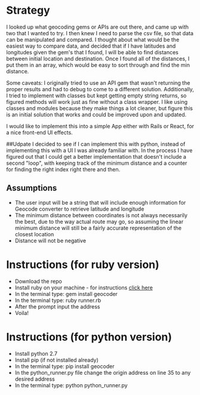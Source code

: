 # Strategy
I looked up what geocoding gems or APIs are out there, and came up with two that I wanted to try. I then knew I need to parse the csv file, so that data can be manipulated and compared. I thought about what would be the easiest way to compare data, and decided that if I have latitudes and longitudes given the gem's that I found, I will be able to find distances between initial location and destination. Once I found all of the distances, I put them in an array, which would be easy to sort through and find the min distance. 

Some caveats: I originally tried to use an API gem that wasn't returning the proper results and had to debug to come to a different solution. Additionally, I tried to implement with classes but kept getting empty string returns, so figured methods will work just as fine without a class wrapper. I like using classes and modules because they make things a lot cleaner, but figure this is an initial solution that works and could be improved upon and updated. 

I would like to implement this into a simple App either with Rails or React, for a nice front-end UI effects. 

##Udpate 
I decided to see if I can implement this with python, instead of implementing this with a UI I was already familiar with. 
In the process I have figured out that I could get a better implementation that doesn't include a second "loop", with keeping track of the minimum distance and a counter for finding the right index right there and then. 

## Assumptions
* The user input will be a string that will include enough information for Geocode converter to retrieve latitude and longitude
* The minimum distance between coordinates is not always necessarily the best, due to the way actual route may go, so assuming the linear minimum distance will still be a fairly accurate representation of the closest location
* Distance will not be negative

# Instructions (for ruby version)
* Download the repo 
* Install ruby on your machine - for instructions [click here](https://www.ruby-lang.org/en/documentation/installation/)
* In the terminal type: gem install geocoder
* In the terminal type: ruby runner.rb
* After the prompt input the address
* Voila!

# Instructions (for python version)
* Install python 2.7
* Install pip (if not installed already)
* In the terminal type: pip install geocoder
* In the python_runner.py file change the origin address on line 35 to any desired address
* In the terminal type: python python_runner.py

